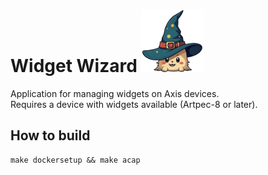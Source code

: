 # Widget Wizard <img src="files/images/widgy2.png" width="100" alt="widgy"/>

Application for managing widgets on Axis devices. \
Requires a device with widgets available (Artpec-8 or later).

## How to build

```shell
make dockersetup && make acap
```
